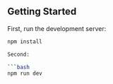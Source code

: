 ## Getting Started

First, run the development server:


```bash
npm install

Second: 

```bash
npm run dev

